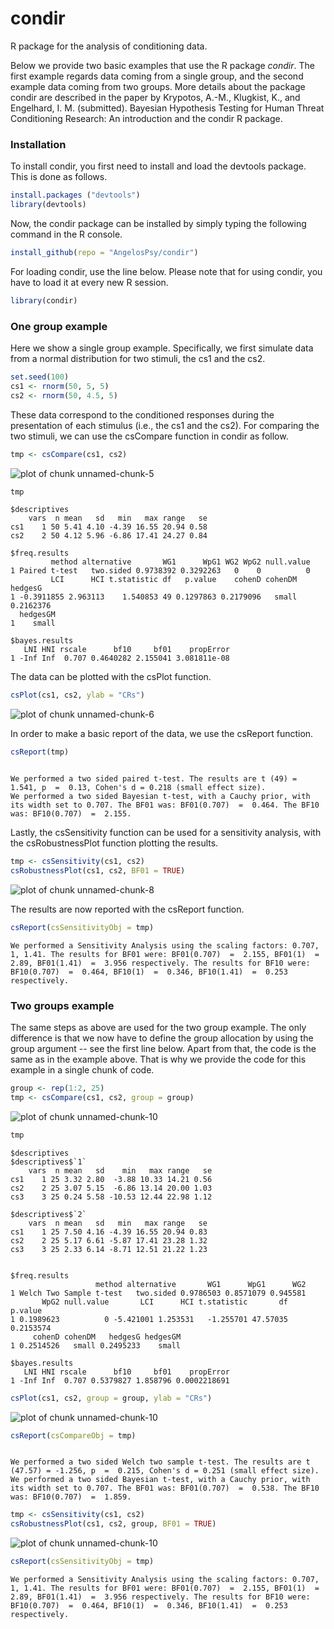 # condir

R package for the analysis of conditioning data.

Below we provide two basic examples that use the R package _condir_. The first
example regards data coming from a single group, and the second example data
coming from two groups. More details about the package condir are described in
the paper by 
Krypotos, A.-M., Klugkist, K., and Engelhard, I. M. (submitted). 
Bayesian Hypothesis Testing for Human Threat Conditioning Research: 
An introduction and the condir R package.


### Installation
To install condir, you first need to install and load the devtools package.
This is done as follows.

```r
install.packages ("devtools")
library(devtools)
```

Now, the condir package can be installed by simply typing the following command
in the R console.


```r
install_github(repo = "AngelosPsy/condir")
```

For loading condir, use the line below. Please note that for using condir, you
have to load it at every new R session.


```r
library(condir)
```

### One group example
Here we show a single group example. Specifically, we first simulate data from
a normal distribution for two stimuli, the cs1 and the cs2.


```r
set.seed(100)
cs1 <- rnorm(50, 5, 5)
cs2 <- rnorm(50, 4.5, 5)
```

These data correspond to the conditioned responses during the presentation of
each stimulus (i.e., the cs1 and the cs2). For comparing the two stimuli, we
can use the csCompare function in condir as follow.


```r
tmp <- csCompare(cs1, cs2)
```

![plot of chunk unnamed-chunk-5](figure/unnamed-chunk-5-1.png)

```r
tmp
```

```
$descriptives
    vars  n mean   sd   min   max range   se
cs1    1 50 5.41 4.10 -4.39 16.55 20.94 0.58
cs2    2 50 4.12 5.96 -6.86 17.41 24.27 0.84

$freq.results
         method alternative       WG1      WpG1 WG2 WpG2 null.value
1 Paired t-test   two.sided 0.9738392 0.3292263   0    0          0
         LCI      HCI t.statistic df   p.value    cohenD cohenDM   hedgesG
1 -0.3911855 2.963113    1.540853 49 0.1297863 0.2179096   small 0.2162376
  hedgesGM
1    small

$bayes.results
   LNI HNI rscale      bf10     bf01    propError
1 -Inf Inf  0.707 0.4640282 2.155041 3.081811e-08
```

The data can be plotted with the csPlot function.


```r
csPlot(cs1, cs2, ylab = "CRs")
```

![plot of chunk unnamed-chunk-6](figure/unnamed-chunk-6-1.png)

In order to make a basic report of the data, we use the csReport function.


```r
csReport(tmp)
```

```

We performed a two sided paired t-test. The results are t (49) = 1.541, p  =  0.13, Cohen's d = 0.218 (small effect size). 
We performed a two sided Bayesian t-test, with a Cauchy prior, with its width set to 0.707. The BF01 was: BF01(0.707)  =  0.464. The BF10 was: BF10(0.707)  =  2.155.
```

Lastly, the csSensitivity function can be used for a sensitivity analysis,
with the csRobustnessPlot function plotting the results.


```r
tmp <- csSensitivity(cs1, cs2)
csRobustnessPlot(cs1, cs2, BF01 = TRUE)
```

![plot of chunk unnamed-chunk-8](figure/unnamed-chunk-8-1.png)

The results are now reported with the csReport function.


```r
csReport(csSensitivityObj = tmp)
```

```
We performed a Sensitivity Analysis using the scaling factors: 0.707, 1, 1.41. The results for BF01 were: BF01(0.707)  =  2.155, BF01(1)  =  2.89, BF01(1.41)  =  3.956 respectively. The results for BF10 were: BF10(0.707)  =  0.464, BF10(1)  =  0.346, BF10(1.41)  =  0.253 respectively.
```

### Two groups example

The same steps as above are used for the two group example. The only difference
is that we now have to define the group allocation by using the group argument
-- see the first line below. Apart from that, the code is the same as in the 
example above. That is why we provide the code for this example 
in a single chunk of code.


```r
group <- rep(1:2, 25)
tmp <- csCompare(cs1, cs2, group = group)
```

![plot of chunk unnamed-chunk-10](figure/unnamed-chunk-10-1.png)

```r
tmp
```

```
$descriptives
$descriptives$`1`
    vars  n mean   sd    min   max range   se
cs1    1 25 3.32 2.80  -3.88 10.33 14.21 0.56
cs2    2 25 3.07 5.15  -6.86 13.14 20.00 1.03
cs3    3 25 0.24 5.58 -10.53 12.44 22.98 1.12

$descriptives$`2`
    vars  n mean   sd   min   max range   se
cs1    1 25 7.50 4.16 -4.39 16.55 20.94 0.83
cs2    2 25 5.17 6.61 -5.87 17.41 23.28 1.32
cs3    3 25 2.33 6.14 -8.71 12.51 21.22 1.23


$freq.results
                   method alternative       WG1      WpG1      WG2
1 Welch Two Sample t-test   two.sided 0.9786503 0.8571079 0.945581
       WpG2 null.value       LCI      HCI t.statistic       df   p.value
1 0.1989623          0 -5.421001 1.253531   -1.255701 47.57035 0.2153574
     cohenD cohenDM   hedgesG hedgesGM
1 0.2514526   small 0.2495233    small

$bayes.results
   LNI HNI rscale      bf10     bf01    propError
1 -Inf Inf  0.707 0.5379827 1.858796 0.0002218691
```

```r
csPlot(cs1, cs2, group = group, ylab = "CRs")
```

![plot of chunk unnamed-chunk-10](figure/unnamed-chunk-10-2.png)

```r
csReport(csCompareObj = tmp)
```

```

We performed a two sided Welch two sample t-test. The results are t (47.57) = -1.256, p  =  0.215, Cohen's d = 0.251 (small effect size). 
We performed a two sided Bayesian t-test, with a Cauchy prior, with its width set to 0.707. The BF01 was: BF01(0.707)  =  0.538. The BF10 was: BF10(0.707)  =  1.859.
```

```r
tmp <- csSensitivity(cs1, cs2)
csRobustnessPlot(cs1, cs2, group, BF01 = TRUE)
```

![plot of chunk unnamed-chunk-10](figure/unnamed-chunk-10-3.png)

```r
csReport(csSensitivityObj = tmp)
```

```
We performed a Sensitivity Analysis using the scaling factors: 0.707, 1, 1.41. The results for BF01 were: BF01(0.707)  =  2.155, BF01(1)  =  2.89, BF01(1.41)  =  3.956 respectively. The results for BF10 were: BF10(0.707)  =  0.464, BF10(1)  =  0.346, BF10(1.41)  =  0.253 respectively.
```
